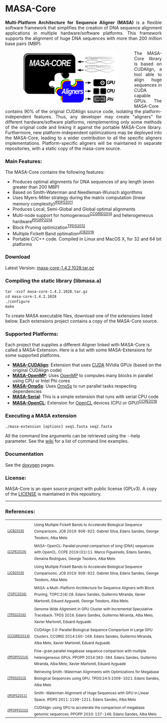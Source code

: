 # MASA-Core
<p align="justify">
<b>Multi-Platform Architecture for Sequence Aligner (MASA)</b> is a flexible software framework that simplifies the creation of DNA sequence alignment applications in multiple hardware/software platforms. This framework supports the alignment of huge DNA sequences with more than 200 million base pairs (MBP). 
</p>

<img src="https://raw.githubusercontent.com/edanssandes/masa-core/master/images/masa-core-puzzle.png" align="left" height="180" hspace="50">

<p align="justify">
The MASA-Core library is based on CUDAlign, a tool able to align huge sequences in CUDA capable GPUs. The MASA-Core contains 90% of the original CUDAlign source code, isolating the platform-independent features. Thus, any developer may create "aligners" for different hardware/software platforms, reimplementing only some methods of the original code and linking it against the portable MASA-Core library. Furthermore, new platform-independent optimizations may be deployed into the MASA-Core, leading to a wider contribution to all the specific aligners implementations. Platform-specific aligners will be maintained in separate repositories, with a static copy of the masa-core source.
</p>

### Main Features:

The MASA-Core contains the following features:
* Produces optimal alignments for DNA sequences of any length (even greater than 200 MBP)
* Based on Smith-Waterman and Needleman-Wunsch algorithms
* Uses Myers-Miller strategy during the matrix computation (linear memory complexity)<sup>[IPDPS2011](#references)</sup>
* Produces Local, Semi-Global and Global optimal alignments
* Multi-node support for homogeneous<sup>[CCGRID2014](#references)</sup> and heterogeneous hardware<sup>[PPOPP2014](#references)</sup>
* Block Pruning optimization<sup>[TPDS2012](#references)</sup>
* Multiple Fickett Band optimation<sup>[JCB2019](#references)</sup>
* Portable C/C++ code. Compiled in Linux and MacOS X, for 32 and 64 bit platforms

### Download

Latest Version: [masa-core-1.4.2.1028.tar.gz](releases/masa-core-1.4.2.1028.tar.gz?raw=true)

### Compiling the static library (libmasa.a)

```
tar -xvzf masa-core-1.4.2.1028.tar.gz
cd masa-core-1.4.2.1028
./configure
make
```
To create MASA executable files, download one of the extensions listed below. Each extensions project contains a copy of the MASA-Core source.


### Supported Platforms:

Each project that supplies a different Aligner linked with MASA-Core is called a MASA-Extension. Here is a list with some MASA-Extensions for some supported platforms.
* [**MASA-CUDAlign**](https://github.com/edanssandes/MASA-CUDAlign): Extension that uses [CUDA](http://www.nvidia.com/object/cuda_home_new.html) NVidia GPUs (based on the original CUDAlign code)
* [**MASA-OpenMP**](https://github.com/edanssandes/MASA-OpenMP): Uses [OpenMP](http://openmp.org/) to computes many blocks in parallel using CPU or Intel Phi cores
* [**MASA-OmpSs**](https://github.com/edanssandes/MASA-OmpSs): Uses [OmpSs](https://pm.bsc.es/ompss) to run parallel tasks respecting dependencies
* [**MASA-Serial**](https://github.com/edanssandes/MASA-Serial): This is a simple extension that runs with serial CPU code
* [**MASA-OpenCL**](https://github.com/Marcoacfbr/MASA-OpenCL): Extension for [OpenCL](https://www.khronos.org/opencl/) devices (CPU or GPU)<sup>[CCPE2019](#references)</sup>

### Executing a MASA extension

```
./masa-extension [options] seq1.fasta seq2.fasta
```
All the command line arguments can be retrieved using the --help parameter. See the [wiki](https://github.com/edanssandes/MASA-Core/wiki/Command-line-examples) for a list of command line examples.

### Documentation

See the [doxygen](http://edanssandes.github.io/MASA-Core/docs) pages.

### License:

MASA-Core is an open source project with public license (GPLv3). A copy of the [LICENSE](https://raw.githubusercontent.com/edanssandes/masa-core/master/LICENSE) is maintained in this repository.

---

### References:

<table border="0">
  <tr>
<td><a href="https://doi.org/10.1089/cmb.2019.0031"><font size=1>[JCB2019]</font></a></td>
<td><sub>Using Multiple Fickett Bands to Accelerate Biological Sequence Comparisons. JCB 2019: 908-922. Gabriel Silva, Edans Sandes, George Teodoro, Alba Melo</sub></td>
</tr>
<tr>
<td><a href="https://doi.org/10.1002/cpe.5039"><font size=1>[CCPE2019]</font></a></td>
<td><sub>MASA-OpenCL: Parallel pruned comparison of long {DNA} sequences with OpenCL. CCPE 2019:(31):11. Marco Figueiredo, Edans Sandes, Genaina Rodrigues, George Teodoro, Alba Melo</sub></td>
</tr>
<tr>
<td><a href="https://doi.org/10.1089/cmb.2019.0031"><font size=1>[JCB2019]</font></a></td>
<td><sub>Using Multiple Fickett Bands to Accelerate Biological Sequence Comparisons. JCB 2019: 908-922. Gabriel Silva, Edans Sandes, George Teodoro, Alba Melo</sub></td>
</tr>
<tr>
<td><a href="http://dx.doi.org/10.1145/2858656"><font size=1>[TOPC2016]</font></a></td>
<td><sub>MASA: a Multi-Platform Architecture for Sequence Aligners with Block Pruning. TOPC:2(4):28. Edans Sandes, Guillermo Miranda, Xavier Martorell, Eduard Ayguadé, George Teodoro, Alba Melo.
</tr>
<tr>
<td><a href="http://dx.doi.org/10.1109/TPDS.2016.2515597"><font size=1>[TPDS2016]</font></a></td>
<td><sub>Genome Wide Alignment in GPU Cluster with Incremental Speculative Traceback. TPDS 2016. Edans Sandes, Guillermo Miranda, Alba Melo, Xavier Martorell, Eduard Ayguadé.</sub>
</td>
</tr>
<tr>
<td><a href="http://dx.doi.org/10.1109/CCGrid.2014.18"><font size=1>[CCGRID2014]</font></a></td>
<td><sub>CUDAlign 3.0: Parallel Biological Sequence Comparison in Large GPU Clusters. CCGRID 2014:160-169. Edans Sandes, Guillermo Miranda, Alba Melo, Xavier Martorell, Eduard Ayguadé.</sub>
</td>
</tr>
<tr>
<td><a href="http://dx.doi.org/10.1145/2555243.2555280"><font size=1>[PPOPP2014]</font></a></td>
<td><sub>Fine-grain parallel megabase sequence comparison with multiple heterogeneous GPUs. PPOPP 2014:383-384. Edans Sandes, Guillermo Miranda, Alba Melo, Xavier Martorell, Eduard Ayguadé
</sub></td>
</tr>
<tr>
<td><a href="http://dx.doi.org/10.1109/TPDS.2012.194"><font size=1>[TPDS2013]</font></a></td>
<td><sub>Retrieving Smith-Waterman Alignments with Optimizations for Megabase Biological Sequences using GPU. TPDS:24:5:1009-1021. Edans Sandes, Alba Melo</sub></td>
<tr>
<td><a href="http://dx.doi.org/10.1109/IPDPS.2011.114"><font size=1>[IPDPS2011]</font></a></td>
<td><sub>Smith-Waterman Alignment of Huge Sequences with GPU in Linear Space. IPDPS 2011: 1199-1211. Edans Sandes, Alba Melo</sub></td>
</tr>
</tr>
<td><a href="http://dx.doi.org/10.1145/1693453.1693473"><font size=1>[PPOPP2010]</font></a></td>
<td><sub>CUDAlign: using GPU to accelerate the comparison of megabase genomic sequences. PPOPP 2010: 137-146. Edans Sandes, Alba Melo</sub></td>
</tr>
</table>
